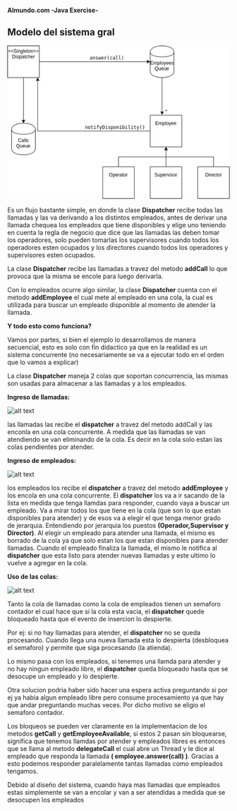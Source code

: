**Almundo.com -Java Exercise-**

## Modelo del sistema gral

![alt text](https://raw.githubusercontent.com/JavierZolotarchuk/almundo-java-exercise/master/images/modelado.jpg)

Es un flujo bastante simple, en donde la clase **Dispatcher** recibe todas las llamadas y las va derivando a los distintos empleados, antes de derivar una llamada chequea los empleados que tiene disponibles y elige uno teniendo en cuenta la regla de negocio que dice que las llamadas las deben tomar los operadores, solo pueden tomarlas los supervisores cuando todos los operadores esten ocupados y los directores cuando todos los operadores y supervisores esten ocupados.

La clase **Dispatcher** recibe las llamadas a travez del metodo **addCall** lo que provoca que la misma se encole para luego derivarla.

Con lo empleados ocurre algo similar, la clase **Dispatcher** cuenta con el metodo **addEmployee** el cual mete al empleado en una cola, la cual es utilizada para buscar un empleado disponible al momento de atender la llamada.

**Y todo esto como funciona?**

Vamos por partes, si bien el ejemplo lo desarrollamos de manera secuencial, esto es solo con fin didactico ya que en la realidad es un sistema concurrente (no necesariamente se va a ejecutar todo en el orden que lo vamos a explicar)

La clase **Dispatcher** maneja 2 colas que soportan concurrencia, las mismas son usadas para almacenar a las llamadas y a los empleados.

**Ingreso de llamadas:**

![alt text](https://raw.githubusercontent.com/JavierZolotarchuk/almundo-java-exercise/master/images/ingresoLlamadas.jpg)

las llamadas las recibe el **dispatcher** a travez del metodo addCall y las enconla en una cola concurrente. A medida que las llamadas se van atendiendo se van eliminando de la cola. Es decir en la cola solo estan las colas pendientes por atender.

**Ingreso de empleados:**

![alt text](https://raw.githubusercontent.com/JavierZolotarchuk/almundo-java-exercise/master/images/ingresoEmpleados.jpg)

los empleados los recibe el **dispatcher** a travez del metodo **addEmployee** y los encola en una cola concurrente. El **dispatcher** los va a ir sacando de la lista en medida que tenga llamdas para responder, cuando vaya a buscar un empleado. Va a mirar todos los que tiene en la cola (que son lo que estan disponibles para atender) y de esos va a elegir el que tenga menor grado de jerarquia. Entendiendo por jerarquia los puestos **(Operador,Supervisor y Director)**.
Al elegir un empleado para atender una llamada, el mismo es borrado de la cola ya que solo estan los que estan disponibles para atender llamadas. Cuando el empleado finaliza la llamada, el mismo le notifica al **dispatcher** que esta listo para atender nuevas llamadas y este ultimo lo vuelve a agregar en la cola.


**Uso de las colas:**

![alt text](https://raw.githubusercontent.com/JavierZolotarchuk/almundo-java-exercise/master/images/manejoDeLasColas.jpg)

Tanto la cola de llamadas como la cola de empleados tienen un semaforo contador el cual hace que si la cola esta vacia, el **dispatcher** quede bloqueado hasta que el evento de insercion lo despierte.

Por ej: si no hay llamadas para atender, el **dispatcher** no se queda procesando. Cuando llega una nueva llamada esta lo despierta (desbloquea el semaforo) y permite que siga procesando (la atienda).

Lo mismo pasa con los empleados, si tenemos una llamda para atender y no hay ningun empleado libre, el **dispatcher** queda bloqueado hasta que se desocupe un empleado y lo despierte.

Otra solucion podria haber sido hacer una espera activa preguntando si por ej ya habia algun empleado libre pero consume procesamiento ya que hay que andar preguntando muchas veces. Por dicho motivo se eligio el semaforo contador.

Los bloqueos se pueden ver claramente en la implementacion de los metodos **getCall** y **getEmployeeAvailable**, si estos 2 pasan sin bloquearse, significa que tenemos llamdas por atender y empleados libres es entonces que se llama al metodo **delegateCall** el cual abre un Thread y le dice al empleado que responda la llamada **( employee.answer(call) )**. Gracias a esto podemos responder paralelamente tantas llamadas como empleados tengamos.

Debido al diseño del sistema, cuando haya mas llamadas que empleados estas simplemente se van a encolar y van a ser atendidas a medida que se desocupen los empleados
